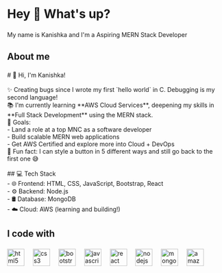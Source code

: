 <h1 align="left">Hey 👋 What's up?</h1>

###

<p align="left">My name is Kanishka and I'm a Aspiring MERN Stack Developer</p>

###

<h2 align="left">About me</h2>

###

<p align="left"># 👋 Hi, I'm Kanishka!<br><br>✨ Creating bugs since I wrote my first `hello world` in C. Debugging is my second language!  <br>📚 I'm currently learning **AWS Cloud Services**, deepening my skills in **Full Stack Development** using the MERN stack.  <br>🎯 Goals:  <br>- Land a role at a top MNC as a software developer  <br>- Build scalable MERN web applications  <br>- Get AWS Certified and explore more into Cloud + DevOps  <br>🎲 Fun fact: I can style a button in 5 different ways and still go back to the first one 😅<br><br>## 💻 Tech Stack<br>- 🌐 Frontend: HTML, CSS, JavaScript, Bootstrap, React<br>- ⚙️ Backend: Node.js<br>- 🛢️ Database: MongoDB<br>- ☁️ Cloud: AWS (learning and building!)</p>

###

<h2 align="left">I code with</h2>

###

<div align="left">
  <img src="https://cdn.jsdelivr.net/gh/devicons/devicon/icons/html5/html5-original.svg" height="40" alt="html5 logo"  />
  <img width="12" />
  <img src="https://cdn.jsdelivr.net/gh/devicons/devicon/icons/css3/css3-original.svg" height="40" alt="css3 logo"  />
  <img width="12" />
  <img src="https://cdn.jsdelivr.net/gh/devicons/devicon/icons/bootstrap/bootstrap-original.svg" height="40" alt="bootstrap logo"  />
  <img width="12" />
  <img src="https://cdn.jsdelivr.net/gh/devicons/devicon/icons/javascript/javascript-original.svg" height="40" alt="javascript logo"  />
  <img width="12" />
  <img src="https://cdn.jsdelivr.net/gh/devicons/devicon/icons/react/react-original.svg" height="40" alt="react logo"  />
  <img width="12" />
  <img src="https://cdn.jsdelivr.net/gh/devicons/devicon/icons/nodejs/nodejs-original.svg" height="40" alt="nodejs logo"  />
  <img width="12" />
  <img src="https://cdn.jsdelivr.net/gh/devicons/devicon/icons/mongodb/mongodb-original.svg" height="40" alt="mongodb logo"  />
  <img width="12" />
  <img src="https://cdn.jsdelivr.net/gh/devicons/devicon/icons/amazonwebservices/amazonwebservices-line-wordmark.svg" height="40" alt="amazonwebservices logo"  />
</div>

###

